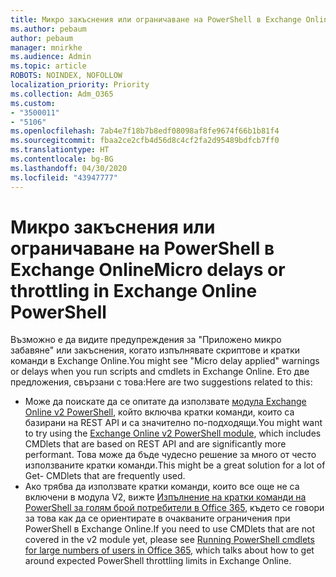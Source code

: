 ```yaml
---
title: Микро закъснения или ограничаване на PowerShell в Exchange Online
ms.author: pebaum
author: pebaum
manager: mnirkhe
ms.audience: Admin
ms.topic: article
ROBOTS: NOINDEX, NOFOLLOW
localization_priority: Priority
ms.collection: Adm_O365
ms.custom:
- "3500011"
- "5106"
ms.openlocfilehash: 7ab4e7f18b7b8edf08098af8fe9674f66b1b81f4
ms.sourcegitcommit: fbaa2ce2cfb4d56d8c4cf2fa2d95489bdfcb7ff0
ms.translationtype: HT
ms.contentlocale: bg-BG
ms.lasthandoff: 04/30/2020
ms.locfileid: "43947777"
---
```

# <a name="micro-delays-or-throttling-in-exchange-online-powershell"></a><span data-ttu-id="ac153-102">Микро закъснения или ограничаване на PowerShell в Exchange Online</span><span class="sxs-lookup"><span data-stu-id="ac153-102">Micro delays or throttling in Exchange Online PowerShell</span></span>

<span data-ttu-id="ac153-103">Възможно е да видите предупреждения за "Приложено микро забавяне" или закъснения, когато изпълнявате скриптове и кратки команди в Exchange Online.</span><span class="sxs-lookup"><span data-stu-id="ac153-103">You might see "Micro delay applied" warnings or delays when you run scripts and cmdlets in Exchange Online.</span></span> <span data-ttu-id="ac153-104">Ето две предложения, свързани с това:</span><span class="sxs-lookup"><span data-stu-id="ac153-104">Here are two suggestions related to this:</span></span>

- <span data-ttu-id="ac153-105">Може да поискате да се опитате да използвате [модула Exchange Online v2 PowerShell](https://docs.microsoft.com/powershell/exchange/exchange-online/exchange-online-powershell-v2/exchange-online-powershell-v2?view=exchange-ps), който включва кратки команди, които са базирани на REST API и са значително по-подходящи.</span><span class="sxs-lookup"><span data-stu-id="ac153-105">You might want to try using the [Exchange Online v2 PowerShell module](https://docs.microsoft.com/powershell/exchange/exchange-online/exchange-online-powershell-v2/exchange-online-powershell-v2?view=exchange-ps), which includes CMDlets that are based on REST API and are significantly more performant.</span></span> <span data-ttu-id="ac153-106">Това може да бъде чудесно решение за много от често използваните кратки команди.</span><span class="sxs-lookup"><span data-stu-id="ac153-106">This might be a great solution for a lot of Get- CMDlets that are frequently used.</span></span>
- <span data-ttu-id="ac153-107">Ако трябва да използвате кратки команди, които все още не са включени в модула V2, вижте [Изпълнение на кратки команди на PowerShell за голям брой потребители в Office 365](https://techcommunity.microsoft.com/t5/exchange-team-blog/updated-running-powershell-cmdlets-for-large-numbers-of-users-in/ba-p/1000628#), където се говори за това как да се ориентирате в очакваните ограничения при PowerShell в Exchange Online.</span><span class="sxs-lookup"><span data-stu-id="ac153-107">If you need to use CMDlets that are not covered in the v2 module yet, please see [Running PowerShell cmdlets for large numbers of users in Office 365](https://techcommunity.microsoft.com/t5/exchange-team-blog/updated-running-powershell-cmdlets-for-large-numbers-of-users-in/ba-p/1000628#), which talks about how to get around expected PowerShell throttling limits in Exchange Online.</span></span>
